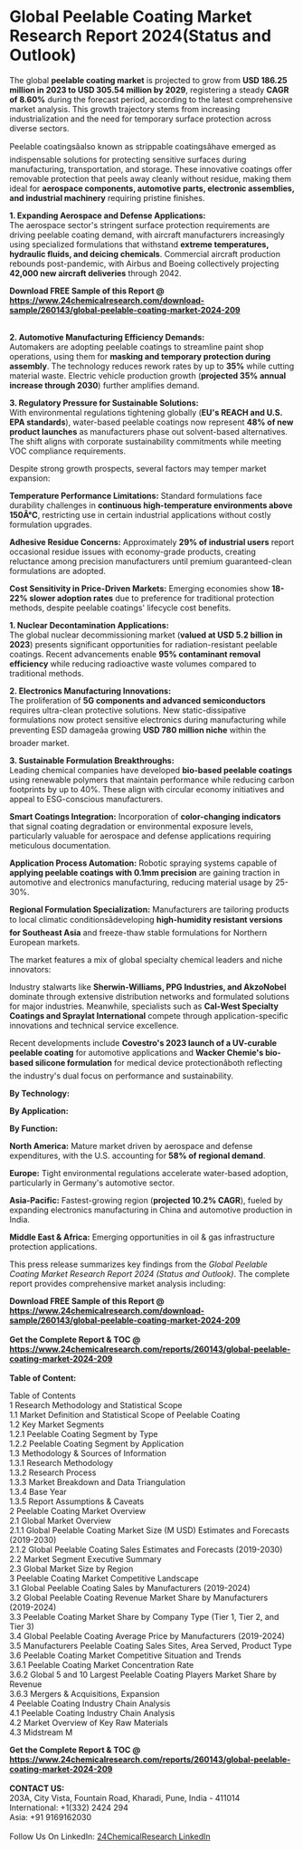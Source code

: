 <h1>Global Peelable Coating Market Research Report 2024(Status and Outlook)</h1><p>The global <strong>peelable coating market</strong> is projected to grow from <strong>USD 186.25 million in 2023 to USD 305.54 million by 2029</strong>, registering a steady <strong>CAGR of 8.60%</strong> during the forecast period, according to the latest comprehensive market analysis. This growth trajectory stems from increasing industrialization and the need for temporary surface protection across diverse sectors.</p><p>Peelable coatingsâalso known as strippable coatingsâhave emerged as indispensable solutions for protecting sensitive surfaces during manufacturing, transportation, and storage. These innovative coatings offer removable protection that peels away cleanly without residue, making them ideal for <strong>aerospace components, automotive parts, electronic assemblies, and industrial machinery</strong> requiring pristine finishes.</p><p><strong>1. Expanding Aerospace and Defense Applications:</strong><br>
The aerospace sector's stringent surface protection requirements are driving peelable coating demand, with aircraft manufacturers increasingly using specialized formulations that withstand <strong>extreme temperatures, hydraulic fluids, and deicing chemicals</strong>. Commercial aircraft production rebounds post-pandemic, with Airbus and Boeing collectively projecting <strong>42,000 new aircraft deliveries</strong> through 2042.</p><div><b>Download FREE Sample of this Report @ 
            <a href="https://www.24chemicalresearch.com/download-sample/260143/global-peelable-coating-market-2024-209">
            https://www.24chemicalresearch.com/download-sample/260143/global-peelable-coating-market-2024-209</a></b></div><br><p><strong>2. Automotive Manufacturing Efficiency Demands:</strong><br>
Automakers are adopting peelable coatings to streamline paint shop operations, using them for <strong>masking and temporary protection during assembly</strong>. The technology reduces rework rates by up to <strong>35%</strong> while cutting material waste. Electric vehicle production growth (<strong>projected 35% annual increase through 2030</strong>) further amplifies demand.</p><p><strong>3. Regulatory Pressure for Sustainable Solutions:</strong><br>
With environmental regulations tightening globally (<strong>EU's REACH and U.S. EPA standards</strong>), water-based peelable coatings now represent <strong>48% of new product launches</strong> as manufacturers phase out solvent-based alternatives. The shift aligns with corporate sustainability commitments while meeting VOC compliance requirements.</p><p>Despite strong growth prospects, several factors may temper market expansion:</p><p><strong>Temperature Performance Limitations:</strong> Standard formulations face durability challenges in <strong>continuous high-temperature environments above 150Â°C</strong>, restricting use in certain industrial applications without costly formulation upgrades.</p><p><strong>Adhesive Residue Concerns:</strong> Approximately <strong>29% of industrial users</strong> report occasional residue issues with economy-grade products, creating reluctance among precision manufacturers until premium guaranteed-clean formulations are adopted.</p><p><strong>Cost Sensitivity in Price-Driven Markets:</strong> Emerging economies show <strong>18-22% slower adoption rates</strong> due to preference for traditional protection methods, despite peelable coatings' lifecycle cost benefits.</p><p><strong>1. Nuclear Decontamination Applications:</strong><br>
The global nuclear decommissioning market (<strong>valued at USD 5.2 billion in 2023</strong>) presents significant opportunities for radiation-resistant peelable coatings. Recent advancements enable <strong>95% contaminant removal efficiency</strong> while reducing radioactive waste volumes compared to traditional methods.</p><p><strong>2. Electronics Manufacturing Innovations:</strong><br>
The proliferation of <strong>5G components and advanced semiconductors</strong> requires ultra-clean protective solutions. New static-dissipative formulations now protect sensitive electronics during manufacturing while preventing ESD damageâa growing <strong>USD 780 million niche</strong> within the broader market.</p><p><strong>3. Sustainable Formulation Breakthroughs:</strong><br>
Leading chemical companies have developed <strong>bio-based peelable coatings</strong> using renewable polymers that maintain performance while reducing carbon footprints by up to 40%. These align with circular economy initiatives and appeal to ESG-conscious manufacturers.</p><p><strong>Smart Coatings Integration:</strong> Incorporation of <strong>color-changing indicators</strong> that signal coating degradation or environmental exposure levels, particularly valuable for aerospace and defense applications requiring meticulous documentation.</p><p><strong>Application Process Automation:</strong> Robotic spraying systems capable of <strong>applying peelable coatings with 0.1mm precision</strong> are gaining traction in automotive and electronics manufacturing, reducing material usage by 25-30%.</p><p><strong>Regional Formulation Specialization:</strong> Manufacturers are tailoring products to local climatic conditionsâdeveloping <strong>high-humidity resistant versions for Southeast Asia</strong> and freeze-thaw stable formulations for Northern European markets.</p><p>The market features a mix of global specialty chemical leaders and niche innovators:</p><p>Industry stalwarts like <strong>Sherwin-Williams, PPG Industries, and AkzoNobel</strong> dominate through extensive distribution networks and formulated solutions for major industries. Meanwhile, specialists such as <strong>Cal-West Specialty Coatings and Spraylat International</strong> compete through application-specific innovations and technical service excellence.</p><p>Recent developments include <strong>Covestro's 2023 launch of a UV-curable peelable coating</strong> for automotive applications and <strong>Wacker Chemie's bio-based silicone formulation</strong> for medical device protectionâboth reflecting the industry's dual focus on performance and sustainability.</p><p><strong>By Technology:</strong></p><p><strong>By Application:</strong></p><p><strong>By Function:</strong></p><p><strong>North America:</strong> Mature market driven by aerospace and defense expenditures, with the U.S. accounting for <strong>58% of regional demand</strong>.</p><p><strong>Europe:</strong> Tight environmental regulations accelerate water-based adoption, particularly in Germany's automotive sector.</p><p><strong>Asia-Pacific:</strong> Fastest-growing region (<strong>projected 10.2% CAGR</strong>), fueled by expanding electronics manufacturing in China and automotive production in India.</p><p><strong>Middle East &amp; Africa:</strong> Emerging opportunities in oil &amp; gas infrastructure protection applications.</p><p>This press release summarizes key findings from the <em>Global Peelable Coating Market Research Report 2024 (Status and Outlook)</em>. The complete report provides comprehensive market analysis including:</p><div><b>Download FREE Sample of this Report @ 
            <a href="https://www.24chemicalresearch.com/download-sample/260143/global-peelable-coating-market-2024-209">
            https://www.24chemicalresearch.com/download-sample/260143/global-peelable-coating-market-2024-209</a></b></div><br><div><b>Get the Complete Report & TOC @ 
            <a href="https://www.24chemicalresearch.com/reports/260143/global-peelable-coating-market-2024-209">
            https://www.24chemicalresearch.com/reports/260143/global-peelable-coating-market-2024-209</a></b></div><br>
            <b>Table of Content:</b><p>Table of Contents<br />
1 Research Methodology and Statistical Scope<br />
1.1 Market Definition and Statistical Scope of Peelable Coating<br />
1.2 Key Market Segments<br />
1.2.1 Peelable Coating Segment by Type<br />
1.2.2 Peelable Coating Segment by Application<br />
1.3 Methodology & Sources of Information<br />
1.3.1 Research Methodology<br />
1.3.2 Research Process<br />
1.3.3 Market Breakdown and Data Triangulation<br />
1.3.4 Base Year<br />
1.3.5 Report Assumptions & Caveats<br />
2 Peelable Coating Market Overview<br />
2.1 Global Market Overview<br />
2.1.1 Global Peelable Coating Market Size (M USD) Estimates and Forecasts (2019-2030)<br />
2.1.2 Global Peelable Coating Sales Estimates and Forecasts (2019-2030)<br />
2.2 Market Segment Executive Summary<br />
2.3 Global Market Size by Region<br />
3 Peelable Coating Market Competitive Landscape<br />
3.1 Global Peelable Coating Sales by Manufacturers (2019-2024)<br />
3.2 Global Peelable Coating Revenue Market Share by Manufacturers (2019-2024)<br />
3.3 Peelable Coating Market Share by Company Type (Tier 1, Tier 2, and Tier 3)<br />
3.4 Global Peelable Coating Average Price by Manufacturers (2019-2024)<br />
3.5 Manufacturers Peelable Coating Sales Sites, Area Served, Product Type<br />
3.6 Peelable Coating Market Competitive Situation and Trends<br />
3.6.1 Peelable Coating Market Concentration Rate<br />
3.6.2 Global 5 and 10 Largest Peelable Coating Players Market Share by Revenue<br />
3.6.3 Mergers & Acquisitions, Expansion<br />
4 Peelable Coating Industry Chain Analysis<br />
4.1 Peelable Coating Industry Chain Analysis<br />
4.2 Market Overview of Key Raw Materials<br />
4.3 Midstream M</p><div><b>Get the Complete Report & TOC @ 
            <a href="https://www.24chemicalresearch.com/reports/260143/global-peelable-coating-market-2024-209">
            https://www.24chemicalresearch.com/reports/260143/global-peelable-coating-market-2024-209</a></b></div><br><b>CONTACT US:</b><br>
            203A, City Vista, Fountain Road, Kharadi, Pune, India - 411014<br>
            International: +1(332) 2424 294<br>
            Asia: +91 9169162030 <br><br>
            Follow Us On LinkedIn: <a href="https://www.linkedin.com/company/24chemicalresearch/">24ChemicalResearch LinkedIn</a>